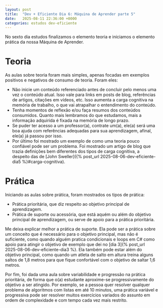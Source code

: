 ```yaml
---
layout: post
title:  "Dev + Eficiente Dia 6: Máquina de Aprender parte 5"
date:   2025-08-11 22:36:00 +0000
categories: estudos dev-eficiente
---
```

No sexto dia estudos finalizamos o elemento teoria e iniciamos o elemento prática da nossa Máquina de Aprender.

# Teoria

As aulas sobre teoria foram mais simples, apenas focadas em exemplos positivos e negativos de consumo de teoria. Foram eles:
- Não inicie um conteúdo referenciado antes de concluir pelo menos uma vez o conteúdo atual. Isso vale para links em posts de blog, referências de artigos, citações em vídeos, etc. Isso aumenta a carga cognitiva na memória de trabalho, o que vai atrapalhar o entendimento do conteúdo.
- Tenha momentos de reflexão e/ou faça resumos dos conteúdos consumidos. Quanto mais lembramos do que estudamos, mais a informação adquirida é fixada na memória de longo prazo.
- Se puder ter acesso a um professor(a), contrate um(a), ele(a) será uma boa ajuda com referências adequadas para sua aprendizagem, afinal, ele(a) já passou por isso.
- Por último foi mostrado um exemplo de como uma teoria pouco confiável pode ser um problema. Foi mostrado um artigo de blog que trazia definições bem diferentes dos tipos de carga cognitiva, a despeito das de [John Sweller]({% post_url 2025-08-06-dev-eficiente-dia5 %}#carga-cognitiva).

# Prática

Iniciando as aulas sobre prática, foram mostrados os tipos de prática:
- Prática prioritária, que diz respeito ao objetivo principal de aprendizagem.
- Prática de suporte ou acessória, que está aquém ou além do objetivo principal de aprendizagem, ou serve de apoio para a prática prioritária.

Me deixa explicar melhor a prática de suporte. Ela pode ser a prática sobre um conceito que é necessário para o objetivo principal, mas não é suficiente, como quando alguém pratica condicionais e loops em C# como apoio para atingir o objetivo de exemplo que dei no [dia 3]{% post_url 2025-08-06-dev-eficiente-dia3 %}. Ela também pode estar além do objetivo principal, como quando um atleta de salto em altura treina alguns saltos de 1,8 metros para que fique confortável com o objetivo de saltar 1,6 metros.

Por fim, foi dada uma aula sobre variabilidade e progressão na prática prioritária, de forma que o(a) estudante aproxime-se progressivamente do objetivo a ser atingido. Por exemplo, se a pessoa quer resolver qualquer problema de algoritmos com listas em até 10 minutos, uma prática variável e progressiva pode ser resolver muitos exercícios variados do assunto em ordem de complexidade e com tempo cada vez mais restrito.